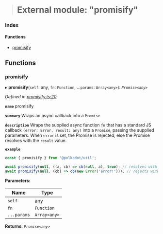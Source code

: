 > # External module: "promisify"

### Index

#### Functions

* [promisify](_promisify_.md#promisify)

## Functions

###  promisify

▸ **promisify**(`self`: any, `fn`: `Function`, ...`params`: `Array<any>`): *`Promise<any>`*

*Defined in [promisify.ts:20](https://github.com/polkadot-js/common/blob/e5ab357/packages/util/src/promisify.ts#L20)*

**`name`** promisify

**`summary`** Wraps an async callback into a `Promise`

**`description`** 
Wraps the supplied async function `fn` that has a standard JS callback `(error: Error, result: any)` into a `Promise`, passing the supplied parameters. When `error` is set, the Promise is rejected, else the Promise resolves with the `result` value.

**`example`** 
<BR>

```javascript
const { promisify } from '@polkadot/util';

await promisify(null, ((a, cb) => cb(null, a), true); // resolves with `true`
await promisify(null, (cb) => cb(new Error('error!'))); // rejects with `error!`
```

**Parameters:**

Name | Type |
------ | ------ |
`self` | any |
`fn` | `Function` |
`...params` | `Array<any>` |

**Returns:** *`Promise<any>`*